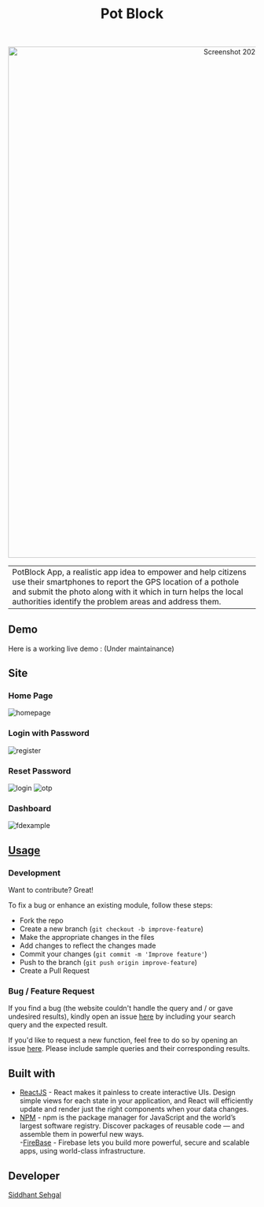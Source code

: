 <h1 align="center"> Pot Block </h1> <br>
<p align="center">
	<img width="1038" alt="Screenshot 2020-02-02 at 8 29 53 PM" src="https://user-images.githubusercontent.com/35633575/73610378-7aa61000-45fc-11ea-80f9-bc1724291667.png">

</p>

<table>
	<tr>
		<td>
			PotBlock App, a realistic app idea to empower and help citizens use their smartphones to report the GPS location of a pothole and submit the photo along with it which in turn helps the local authorities identify the problem areas and address them.
		</td>
	</tr>
</table>

## Demo

Here is a working live demo : (Under maintainance)

## Site

### Home Page

![homepage](https://user-images.githubusercontent.com/35633575/73610273-775e5480-45fb-11ea-963e-998a19ed231d.png)

### Login with Password

![register](https://user-images.githubusercontent.com/35633575/73610284-9f4db800-45fb-11ea-8872-b971a8e959ac.png)

### Reset Password

![login](https://user-images.githubusercontent.com/35633575/73610295-c7d5b200-45fb-11ea-9900-badd930d401a.png)
![otp](https://user-images.githubusercontent.com/35633575/73610296-cad0a280-45fb-11ea-9a1c-01933913c82e.png)

### Dashboard

![fdexample](https://user-images.githubusercontent.com/35633575/73610326-fe133180-45fb-11ea-9f04-d9c204ca6454.png)

## [Usage](https://github.com/coderrsid/Potblock/)

### Development

Want to contribute? Great!

To fix a bug or enhance an existing module, follow these steps:

- Fork the repo
- Create a new branch (`git checkout -b improve-feature`)
- Make the appropriate changes in the files
- Add changes to reflect the changes made
- Commit your changes (`git commit -m 'Improve feature'`)
- Push to the branch (`git push origin improve-feature`)
- Create a Pull Request

### Bug / Feature Request

If you find a bug (the website couldn't handle the query and / or gave undesired results), kindly open an issue [here](https://github.com/coderrsid/Potblock/issues/new) by including your search query and the expected result.

If you'd like to request a new function, feel free to do so by opening an issue [here](https://github.com/coderrsid/Potblock/issues/new). Please include sample queries and their corresponding results.

## Built with

- [ReactJS](https://reactjs.org/) - React makes it painless to create interactive UIs. Design simple views for each state in your application, and React will efficiently update and render just the right components when your data changes.
- [NPM](https://www.npmjs.com/) - npm is the package manager for JavaScript and the world’s largest software registry. Discover packages of reusable code — and assemble them in powerful new ways.<br>
-[FireBase](https://firebase.google.com/) - Firebase lets you build more powerful, secure and scalable apps, using world-class infrastructure.

## Developer

[Siddhant Sehgal](https://github.com/coderrsid)
